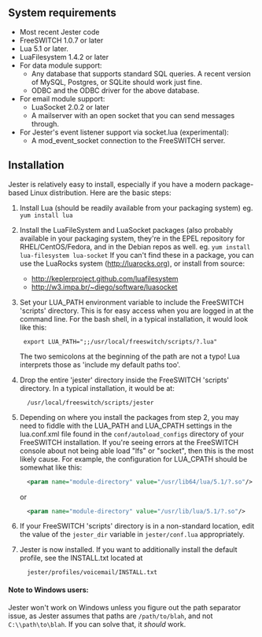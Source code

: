 ## System requirements
 * Most recent Jester code
 * FreeSWITCH 1.0.7 or later
 * Lua 5.1 or later.
 * LuaFilesystem 1.4.2 or later
 * For data module support:
    * Any database that supports standard SQL queries. A recent version of
      MySQL, Postgres, or SQLite should work just fine.
    * ODBC and the ODBC driver for the above database.
 * For email module support:
    * LuaSocket 2.0.2 or later
    * A mailserver with an open socket that you can send messages through.
 * For Jester's event listener support via socket.lua (experimental):
    * A mod_event_socket connection to the FreeSWITCH server.

## Installation
Jester is relatively easy to install, especially if you have a modern package-based Linux distribution.  Here are the basic steps:

1. Install Lua (should be readily available from your packaging system)
   eg. ```yum install lua```

2. Install the LuaFileSystem and LuaSocket packages (also probably available
   in your packaging system, they're in the EPEL repository for
   RHEL/CentOS/Fedora, and in the Debian repos as well.
     eg. ```yum install lua-filesystem lua-socket```
   If you can't find these in a package, you can use the LuaRocks system
   (http://luarocks.org), or install from source:
   * http://keplerproject.github.com/luafilesystem
   * http://w3.impa.br/~diego/software/luasocket

3. Set your LUA_PATH environment variable to include the FreeSWITCH 'scripts'
   directory.  This is for easy access when you are logged in at the command
   line.  For the bash shell, in a typical installation, it would look like
   this:
    ```
     export LUA_PATH=";;/usr/local/freeswitch/scripts/?.lua"
    ```


   The two semicolons at the beginning of the path are not a typo!  Lua
   interprets those as 'include my default paths too'.

4. Drop the entire 'jester' directory inside the FreeSWITCH 'scripts'
   directory.  In a typical installation, it would be at:

    ```
      /usr/local/freeswitch/scripts/jester
    ```



5. Depending on where you install the packages from step 2, you may need to
   fiddle with the LUA_PATH and LUA_CPATH settings in the lua.conf.xml file
   found in the ```conf/autoload_configs``` directory of your FreeSWITCH
   installation.
   If you're seeing errors at the FreeSWITCH console about not being able
   load "lfs" or "socket", then this is the most likely cause.
   For example, the configuration for LUA_CPATH should be somewhat like this:


    ```xml
      <param name="module-directory" value="/usr/lib64/lua/5.1/?.so"/>
    ```
   or

    ```xml
      <param name="module-directory" value="/usr/lib/lua/5.1/?.so"/>
    ```



6. If your FreeSWITCH 'scripts' directory is in a non-standard location, edit
   the value of the ```jester_dir``` variable in ```jester/conf.lua```
   appropriately.

7. Jester is now installed.  If you want to additionally install the default
   profile, see the INSTALL.txt located at

    ```
      jester/profiles/voicemail/INSTALL.txt
    ```


#### Note to Windows users:
  Jester won't work on Windows unless you figure out the path separator
  issue, as Jester assumes that paths are ```/path/to/blah```, and not
  ```C:\\path\to\blah```.  If you can solve that, it *should* work.

